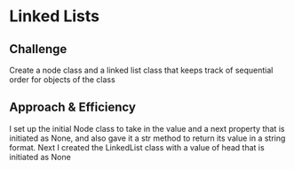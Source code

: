 # Linked Lists

## Challenge
Create a node class and a linked list class that keeps track of sequential order for objects of the class

## Approach & Efficiency
I set up the initial Node class to take in the value and a next property that is initiated as None, and also gave it a str method to return its value in a string format. Next I created the LinkedList class with a value of head that is initiated as None

